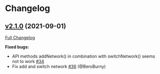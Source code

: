 # Changelog

## [v2.1.0](https://github.com/ChainSafe/dappeteer/tree/v2.1.0) (2021-09-01)

[Full Changelog](https://github.com/ChainSafe/dappeteer/compare/v2.0.4...v2.1.0)

**Fixed bugs:**

- API methods addNetwork\(\) in combination with switchNetwork\(\) seems not to work [\#34](https://github.com/ChainSafe/dappeteer/issues/34)
- Fix add and switch network [\#36](https://github.com/ChainSafe/dappeteer/pull/36) (@BeroBurny)



